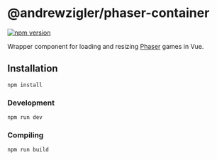 # @andrewzigler/phaser-container

[![npm version](https://badge.fury.io/js/%40andrewzigler%2Fphaser-container.svg)](https://badge.fury.io/js/%40andrewzigler%2Fphaser-container)

Wrapper component for loading and resizing [Phaser](https://phaser.io/) games in Vue.

## Installation
```
npm install
```

### Development
```
npm run dev
```

### Compiling
```
npm run build
```
